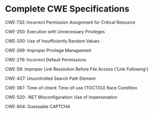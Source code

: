 

# Complete CWE Specifications

CWE-732: Incorrect Permission Assignment for Critical Resource

CWE-250: Execution with Unnecessary Privileges

CWE-330: Use of Insufficiently Random Values

CWE-269: Improper Privilege Management

CWE-276: Incorrect Default Permissions

CWE-59: Improper Link Resolution Before File Access ('Link Following')

CWE-427: Uncontrolled Search Path Element

CWE-367: Time-of-check Time-of-use (TOCTOU) Race Condition

CWE-520: .NET Misconfiguration: Use of Impersonation

CWE-804: Guessable CAPTCHA